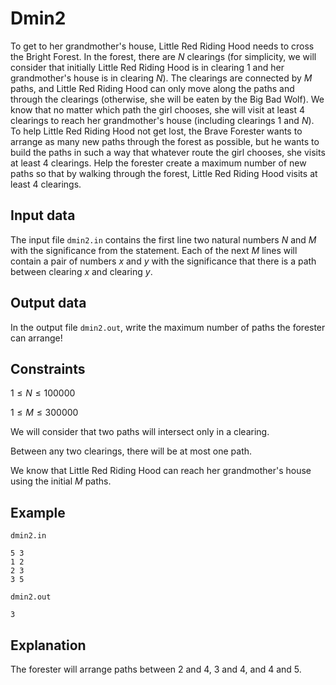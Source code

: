 # Dmin2

To get to her grandmother's house, Little Red Riding Hood needs to cross the Bright Forest. In the forest, there are $N$ clearings (for simplicity, we will consider that initially Little Red Riding Hood is in clearing $1$ and her grandmother's house is in clearing $N$). The clearings are connected by $M$ paths, and Little Red Riding Hood can only move along the paths and through the clearings (otherwise, she will be eaten by the Big Bad Wolf). We know that no matter which path the girl chooses, she will visit at least $4$ clearings to reach her grandmother's house (including clearings $1$ and $N$). To help Little Red Riding Hood not get lost, the Brave Forester wants to arrange as many new paths through the forest as possible, but he wants to build the paths in such a way that whatever route the girl chooses, she visits at least $4$ clearings. Help the forester create a maximum number of new paths so that by walking through the forest, Little Red Riding Hood visits at least $4$ clearings. 

## Input data

The input file `dmin2.in` contains the first line two natural numbers $N$ and $M$ with the significance from the statement. Each of the next $M$ lines will contain a pair of numbers $x$ and $y$ with the significance that there is a path between clearing $x$ and clearing $y$.

## Output data

In the output file `dmin2.out`, write the maximum number of paths the forester can arrange!

## Constraints

$1 \leq N \leq 100000$

$1 \leq M \leq 300000$

We will consider that two paths will intersect only in a clearing. 

Between any two clearings, there will be at most one path. 

We know that Little Red Riding Hood can reach her grandmother's house using the initial $M$ paths.

## Example

`dmin2.in`
```
5 3
1 2
2 3
3 5
```

`dmin2.out`
```
3
```

## Explanation

The forester will arrange paths between $2$ and $4$, $3$ and $4$, and $4$ and $5$.